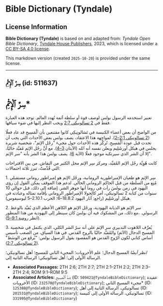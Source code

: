 # Bible Dictionary (Tyndale)

## License Information

**Bible Dictionary (Tyndale)** is based on and adapted from: _Tyndale Open Bible Dictionary_, [Tyndale House Publishers](https://tyndaleopenresources.com/), 2023, which is licensed under a [CC BY-SA 4.0 license](https://creativecommons.org/licenses/by-sa/4.0/legalcode.en).

This markdown version (created `2025-10-20`) is provided under the same license.



--------------------------------

## سِرَّ ٱلْإِثْمِ (id: 511637)

سِرَّ ٱلْإِثْمِ\*
=================

تعبير استخدمه الرسول بولس لوصف قوة أو سلطة آثمة تُهدد العالم. توجد هذه العبارة فقط في [2 تسالونيكي 2:7](https://ref.ly/2Thess2:7) ويجب النظر إليها في ضوء سياقها.

من الواضح أن بعض أعضاء الكنيسة في تَسَالونِيكِي كانوا مقتنعين بأن ٱلْمَسِيحِ قد عاد فعلًا ([2 تسالونيكي 2:1–2](https://ref.ly/2Thess2:1-2Thess2:2)). لمواجهة هذا الاعتقاد، يصف بولس بعض الأحداث التي يجب أن تحدث قبل عودة ٱلْمَسِيحِ. تُركِّز هذه الأحداث حول مجيء "رجُل الإثم"، شخصية شريرة يجلس في هيكل أورشَلِيم ويعلن نفسه أنه ٱلله (الآيتان [3–4](https://ref.ly/2Thess2:3-2Thess2:4)). مع أنَّ رجُل الإثم مُقيَّد حاليًا، إلا أن الشر الذي سيرتكبه موجود فعلًا (الآية [6](https://ref.ly/2Thess2:6)). يصف بولسَ هذا الشر بأنه "سر الإثم".

كانت هُوِيَّة رجُل الإثم المُقيِّد، ومركز سِر الإثم محل الكثير من النقاش. من بين الاقتراحات التي قُدِّمتْ، تبرز ثلاثة احتمالات:

1\. سِر الإثم هو طغيان الإمبراطورية الرومانية، ورجُل الإثم هو إمبراطور روماني مستقبلي مُنِع من السلطة من قبل الحاكم الروماني الحالي. لدعم هذا الموقف يمكن القول إن رؤى اليهود في زمن بولسَ رأت في روما أنها جوهر الشر. إضافة إلى ذلك، قبل حوالي 10 سنوات من كتابة 2 تسالونيكي، أمر كالِجولا الإمبراطور الروماني بإقامة تمثاله وعبادته في هيكل أورشَلِيم (راجع: آثار اليهود 18\.8\.2–6؛ الحرب 2\.10\.1–5 ليوسيفوس).

2\. سر الإثم هو الديانة اليهودية، ورجُل الإثم هو الكاهن الأعظم الذي يُقيَّد بالوعظ الرسولي. ،مع ذلك، من المشكوك فيه أن بولسَ كان سينظر إلى اليهودية من هذا المنظور (انظر [رومية 9:1–5](https://ref.ly/Rom9:1-Rom9:5)).

3\. يُعرِّف اللاهوت التدبيري سر الإثم على أنه سرّ الشر الكلي، الذي يكتمل في شخصية المسيح الدجال (الآثم) والمُقيَّد حاليًا بالروحِ القدس. في هذا السياق، من الصعب تأسيس أساس كتابي لكون ٱلرّوحِ القدس هو المقصود بقول الرسول بولس: "يُرفَع من الوسَط" ([2 تسالونيكي 2:7](https://ref.ly/2Thess2:7)).

*انظر أيضًا* المسيح الدجال؛ علم الأخرويات؛ المجيء الثاني للمسيح؛ أهل تسالونيكي؛ الرسالة الأولى إلى؛ أهل تسالونيكي؛ الرسالة الثانية إلى.

* **Associated Passages:** 2TH 2:6; 2TH 2:7; 2TH 2:1–2TH 2:2; 2TH 2:3–2TH 2:4; ROM 9:1–ROM 9:5
* **Associated Articles:** ضِدَّ ٱلْمَسِيح (ID: `509421@TyndaleBibleDictionary`); عقيدة الأخرويات (ID: `232570@TyndaleBibleDictionary`); مجيء المسيح الثاني* (ID: `125388@TyndaleBibleDictionary`); تسالونيكي، الرسالة الثانية إلى أهل (ID: `201531@TyndaleBibleDictionary`); تسالونيكي، الرسالة الأولى إلى كنيسة (ID: `331995@TyndaleBibleDictionary`)

